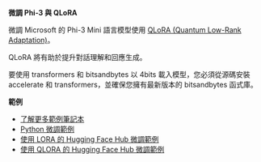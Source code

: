 ﻿**微調 Phi-3 與 QLoRA**

微調 Microsoft 的 Phi-3 Mini 語言模型使用 [QLoRA (Quantum Low-Rank Adaptation)](https://github.com/artidoro/qlora)。

QLoRA 將有助於提升對話理解和回應生成。

要使用 transformers 和 bitsandbytes 以 4bits 載入模型，您必須從源碼安裝 accelerate 和 transformers，並確保您擁有最新版本的 bitsandbytes 函式庫。

**範例**

- [了解更多範例筆記本](../../code/04.Finetuning/Phi_3_Inference_Finetuning.ipynb)
- [Python 微調範例](../../code/04.Finetuning/FineTrainingScript.py)
- [使用 LORA 的 Hugging Face Hub 微調範例](../../code/04.Finetuning/Phi-3-finetune-lora-python.ipynb)
- [使用 QLORA 的 Hugging Face Hub 微調範例](../../code/04.Finetuning/Phi-3-finetune-qlora-python.ipynb)

